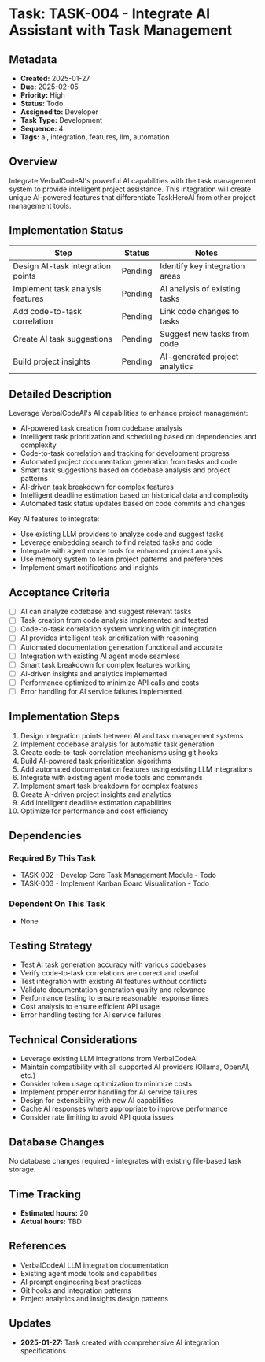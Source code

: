 # Task: TASK-004 - Integrate AI Assistant with Task Management

## Metadata
- **Created:** 2025-01-27
- **Due:** 2025-02-05
- **Priority:** High
- **Status:** Todo
- **Assigned to:** Developer
- **Task Type:** Development
- **Sequence:** 4
- **Tags:** ai, integration, features, llm, automation

## Overview
Integrate VerbalCodeAI's powerful AI capabilities with the task management system to provide intelligent project assistance. This integration will create unique AI-powered features that differentiate TaskHeroAI from other project management tools.

## Implementation Status
| Step | Status | Notes |
|------|--------|-------|
| Design AI-task integration points | Pending | Identify key integration areas |
| Implement task analysis features | Pending | AI analysis of existing tasks |
| Add code-to-task correlation | Pending | Link code changes to tasks |
| Create AI task suggestions | Pending | Suggest new tasks from code |
| Build project insights | Pending | AI-generated project analytics |

## Detailed Description
Leverage VerbalCodeAI's AI capabilities to enhance project management:
- AI-powered task creation from codebase analysis
- Intelligent task prioritization and scheduling based on dependencies and complexity
- Code-to-task correlation and tracking for development progress
- Automated project documentation generation from tasks and code
- Smart task suggestions based on codebase analysis and project patterns
- AI-driven task breakdown for complex features
- Intelligent deadline estimation based on historical data and complexity
- Automated task status updates based on code commits and changes

Key AI features to integrate:
- Use existing LLM providers to analyze code and suggest tasks
- Leverage embedding search to find related tasks and code
- Integrate with agent mode tools for enhanced project analysis
- Use memory system to learn project patterns and preferences
- Implement smart notifications and insights

## Acceptance Criteria
- [ ] AI can analyze codebase and suggest relevant tasks
- [ ] Task creation from code analysis implemented and tested
- [ ] Code-to-task correlation system working with git integration
- [ ] AI provides intelligent task prioritization with reasoning
- [ ] Automated documentation generation functional and accurate
- [ ] Integration with existing AI agent mode seamless
- [ ] Smart task breakdown for complex features working
- [ ] AI-driven insights and analytics implemented
- [ ] Performance optimized to minimize API calls and costs
- [ ] Error handling for AI service failures implemented

## Implementation Steps
1. Design integration points between AI and task management systems
2. Implement codebase analysis for automatic task generation
3. Create code-to-task correlation mechanisms using git hooks
4. Build AI-powered task prioritization algorithms
5. Add automated documentation features using existing LLM integrations
6. Integrate with existing agent mode tools and commands
7. Implement smart task breakdown for complex features
8. Create AI-driven project insights and analytics
9. Add intelligent deadline estimation capabilities
10. Optimize for performance and cost efficiency

## Dependencies
### Required By This Task
- TASK-002 - Develop Core Task Management Module - Todo
- TASK-003 - Implement Kanban Board Visualization - Todo

### Dependent On This Task
- None

## Testing Strategy
- Test AI task generation accuracy with various codebases
- Verify code-to-task correlations are correct and useful
- Test integration with existing AI features without conflicts
- Validate documentation generation quality and relevance
- Performance testing to ensure reasonable response times
- Cost analysis to ensure efficient API usage
- Error handling testing for AI service failures

## Technical Considerations
- Leverage existing LLM integrations from VerbalCodeAI
- Maintain compatibility with all supported AI providers (Ollama, OpenAI, etc.)
- Consider token usage optimization to minimize costs
- Implement proper error handling for AI service failures
- Design for extensibility with new AI capabilities
- Cache AI responses where appropriate to improve performance
- Consider rate limiting to avoid API quota issues

## Database Changes
No database changes required - integrates with existing file-based task storage.

## Time Tracking
- **Estimated hours:** 20
- **Actual hours:** TBD

## References
- VerbalCodeAI LLM integration documentation
- Existing agent mode tools and capabilities
- AI prompt engineering best practices
- Git hooks and integration patterns
- Project analytics and insights design patterns

## Updates
- **2025-01-27:** Task created with comprehensive AI integration specifications 